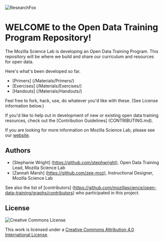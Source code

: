 ![ResearchFox](https://cloud.githubusercontent.com/assets/14626242/14433841/cce1a41a-ffc4-11e5-86ae-fb3df5ba0194.png)

# WELCOME to the Open Data Training Program Repository!

The Mozilla Science Lab is developing an Open Data Training Program.  This repository will be where we build and share our curriculum and resources for open data.

Here's what's been developed so far.

* [Primers] (/Materials/Primers/)
* [Exercises] (/Materials/Exercises/)
* [Handouts] (/Materials/Handouts/)

Feel free to fork, hack, use, do whatever you'd like with these. (See License information below.)

If you'd like to help out in development of new or existing open data training resources, check out the [Contribution Guidelines] (CONTRIBUTING.md).

If you are looking for more information on Mozilla Science Lab, please see our [website](https://www.mozillascience.org/).

## Authors
* [Stephanie Wright] (https://github.com/stephwright), Open Data Training Lead, Mozilla Science Lab
* [Zannah Marsh] (https://github.com/zee-moz), Instructional Designer, Mozilla Science Lab

See also the list of [contributors] (https://github.com/mozillascience/open-data-training/graphs/contributors) who participated in this project.

## License
![Creative Commons License](https://i.creativecommons.org/l/by/4.0/88x31.png)

This work is licensed under a [Creative Commons Attribution 4.0 International License](http://creativecommons.org/licenses/by/4.0/).
